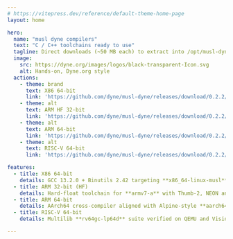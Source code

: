 ```yaml
---
# https://vitepress.dev/reference/default-theme-home-page
layout: home

hero:
  name: "musl dyne compilers"
  text: "C / C++ toolchains ready to use"
  tagline: Direct downloads (~50 MB each) to extract into /opt/musl-dyne
  image:
    src: https://dyne.org/images/logos/black-transparent-Icon.svg
    alt: Hands-on, Dyne.org style
  actions:
    - theme: brand
      text: X86 64‑bit
      link: 'https://github.com/dyne/musl-dyne/releases/download/0.2.2/musl-dyne-x86_64_hf.tar.xz'
    - theme: alt
      text: ARM HF 32‑bit
      link: 'https://github.com/dyne/musl-dyne/releases/download/0.2.2/musl-dyne-arm_hf.tar.xz'
    - theme: alt
      text: ARM 64‑bit
      link: 'https://github.com/dyne/musl-dyne/releases/download/0.2.2/musl-dyne-arm_64.tar.xz'
    - theme: alt
      text: RISC‑V 64‑bit
      link: 'https://github.com/dyne/musl-dyne/releases/download/0.2.2/musl-dyne-riscv_64.tar.xz'

features:
  - title: X86 64‑bit
    details: GCC 13.2.0 + Binutils 2.42 targeting **x86_64‑linux‑musl**; tuned for AVX2, PIE/static by default—perfect for scratch Docker images and minimal containers. :contentReference[oaicite:0]{index=0}
  - title: ARM 32‑bit (HF)
    details: Hard‑float toolchain for **armv7‑a** with Thumb‑2, NEON and VFPv4 enabled; produces small, fully static binaries that run on boards like Raspberry Pi 2/3 with zero external deps. :contentReference[oaicite:1]{index=1}
  - title: ARM 64‑bit
    details: AArch64 cross‑compiler aligned with Alpine‑style **aarch64‑musl** ABI; tuned for Cortex‑A53/A72, includes libstdc++ and libatomic for modern C++17/20 builds. :contentReference[oaicite:2]{index=2}
  - title: RISC‑V 64‑bit
    details: Multilib **rv64gc‑lp64d** suite verified on QEMU and VisionFive 2; static‑linked output boots on most 64‑bit RISC‑V SBCs and servers with no glibc baggage. :contentReference[oaicite:3]{index=3}

---
```

